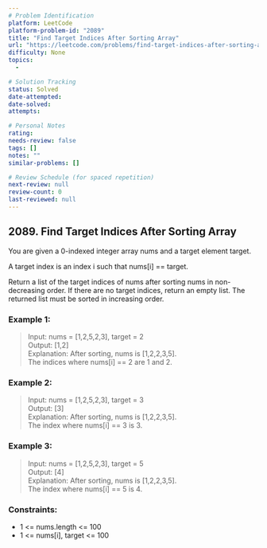 ```yaml
---
# Problem Identification
platform: LeetCode
platform-problem-id: "2089"
title: "Find Target Indices After Sorting Array"
url: "https://leetcode.com/problems/find-target-indices-after-sorting-array/"
difficulty: None
topics:
  -

# Solution Tracking
status: Solved
date-attempted:
date-solved:
attempts:

# Personal Notes
rating:
needs-review: false
tags: []
notes: ""
similar-problems: []

# Review Schedule (for spaced repetition)
next-review: null
review-count: 0
last-reviewed: null
---
```


## 2089. Find Target Indices After Sorting Array
You are given a 0-indexed integer array nums and a target element target.

A target index is an index i such that nums[i] == target.

Return a list of the target indices of nums after sorting nums in non-decreasing order. If there are no target indices, return an empty list. The returned list must be sorted in increasing order.

### Example 1:

> Input: nums = [1,2,5,2,3], target = 2<br/>
> Output: [1,2]<br/>
> Explanation: After sorting, nums is [1,2,2,3,5].<br/>
> The indices where nums[i] == 2 are 1 and 2.

### Example 2:

> Input: nums = [1,2,5,2,3], target = 3<br/>
> Output: [3]<br/>
> Explanation: After sorting, nums is [1,2,2,3,5].<br/>
> The index where nums[i] == 3 is 3.

### Example 3:

> Input: nums = [1,2,5,2,3], target = 5<br/>
> Output: [4]<br/>
> Explanation: After sorting, nums is [1,2,2,3,5].<br/>
> The index where nums[i] == 5 is 4.
 

### Constraints:

- 1 <= nums.length <= 100
- 1 <= nums[i], target <= 100